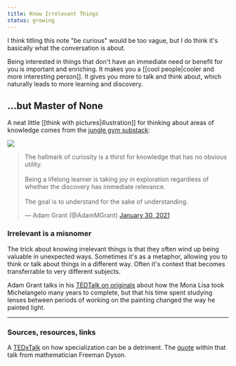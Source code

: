 ```yaml
---
title: Know Irrelevant Things
status: growing
---
```


I think titling this note "be curious" would be too vague, but I do think it's basically what the conversation is about.

Being interested in things that don't have an immediate need or benefit for you is important and enriching. It makes you a [[cool people|cooler and more interesting person]]. It gives you more to talk and think about, which naturally leads to more learning and discovery.

## ...but Master of None

A neat little [[think with pictures|illustration]] for thinking about areas of knowledge comes from the [jungle gym substack](https://junglegym.substack.com/p/the-t-shaped-information-diet):

<img src="../assets/t-shaped.png" class="white-pic">

<blockquote class="twitter-tweet"><p lang="en" dir="ltr">The hallmark of curiosity is a thirst for knowledge that has no obvious utility.<br><br>Being a lifelong learner is taking joy in exploration regardless of whether the discovery has immediate relevance.<br><br>The goal is to understand for the sake of understanding.</p>&mdash; Adam Grant (@AdamMGrant) <a href="https://twitter.com/AdamMGrant/status/1355549231071846410?ref_src=twsrc%5Etfw">January 30, 2021</a></blockquote> <script async src="https://platform.twitter.com/widgets.js" charset="utf-8"></script>

### Irrelevant is a misnomer

The trick about knowing irrelevant things is that they often wind up being valuable in unexpected ways. Sometimes it's as a metaphor, allowing you to think or talk about things in a different way. Often it's context that becomes transferrable to very different subjects.

Adam Grant talks in his [TEDTalk on originals](https://www.youtube.com/watch?v=fxbCHn6gE3U&ab_channel=TED) about how the Mona Lisa took Michelangelo many years to complete, but that his time spent studying lenses between periods of working on the painting changed the way he painted light.

---
### Sources, resources, links

A [TEDxTalk](https://www.youtube.com/watch?v=B6lBtiQZSho&ab_channel=TED) on how specialization can be a detriment.
	The [quote](https://www.math.columbia.edu/~woit/wordpress/?p=1506) within that talk from mathematician Freeman Dyson.